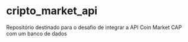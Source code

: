 # cripto_market_api
Repositório destinado para o desafio de integrar a API Coin Market CAP com um banco de dados
